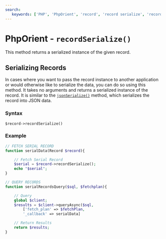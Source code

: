 ```yaml
---
search:
   keywords: ['PHP', 'PhpOrient', 'record', 'record serialize', 'recordSerialize']
---
```


# PhpOrient - `recordSerialize()`

This method returns a serialized instance of the given record.

## Serializing Records

In cases where you want to pass the record instance to another application or would otherwise like to serialize the data, you can do so using this method.  It takes no arguments and returns a serialized instance of the record.  It is similar to the [`jsonSerialize()`](PHP-Record-jsonSerialize.md) method, which serializes the record into JSON data.

### Syntax

```
$record->recordSerialize()
```

### Example

```php
// FETCH SERIAL RECORD
function serialData(Record $record){

	// Fetch Serial Record
	$serial = $record->recordSerialize();
	echo "$serial";
}

// QUERY RECORDS 
function serialRecordsQuery($sql, $fetchplan){

	// Query
	global $client;
	$results = $client->queryAsync($sql,
		['fetch_plan' => $fetchPlan,
		'_callback' => serialData]

	// Return Results
	return $results;
}
```



